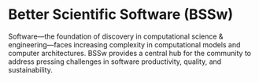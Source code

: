 # Better Scientific Software (BSSw)

Software—the foundation of discovery in computational science & engineering—faces increasing complexity in computational models and computer architectures. BSSw provides a central hub for the community to address pressing challenges in software productivity, quality, and sustainability.

<!---
Slide1 L: ../images/Blog_0201_SC23A.jpg
Slide1 R: ../Articles/Blog/2024-02-sc23-swe-cse-bof.md
Slide2 L: ../Articles/Blog/2024-02-julia-bugs.md 
Slide2 R: ../CuratedContent/PerspectivesOnMSLs.md
Slide3 L: ../CuratedContent/2024-rse-career-path-article.md
Slide3 R: ../Articles/WhatIs/WhatIsUserExperienceDesign.md
Slide4 L: ../Events/2024-03-usrse-awards.md
Slide4 R: ../Events/2024-03-strudel-hackathon.md
Slide5 L: ../Events/2024-03-strudel-getting-started.md
Slide5 R: ../Events/hpcbp-082-codereview.md
--->

<!---
Note: We have had up to 7 L and R panels in the carousel, even if the current carousel may be shorter.

Caution: Blank line after first comment mark (or before last comment mark) causes build failure.
LCM: Saving for use again later

Slide1 L: ../images/Blog_2401_YIR.png
Slide1 R: ../Articles/Blog/BSSwHighlights2023.md
Slide2 L: ../Articles/Blog/DiscontinuingSoftwareProjects.md
Slide2 R: ../CuratedContent/HowToWriteGitCommit.md
Slide3 L: ../Articles/WhatIs/WhatIsInclusivity.md
Slide3 R: ../Articles/Blog/2023-12-2024BSSwFellowshipAnnounce.md 
Slide4 L: ../Events/hirse-025-2024-02.md
Slide4 R: ../Events/2024-02-HPCCultureIdentity.md
Slide5 L: ../Events/ATPESC2024.md 
Slide5 R: ../Events/2023-11-code-review-survey-rse.md
--->

<!---
[Site Overview](SiteOverview.md)

[Communities Overview](CommunitiesOverview.md)

[Intro to CSE](IntroToCse.md)

[Intro to HPC](IntroToHpc.md)

--->
